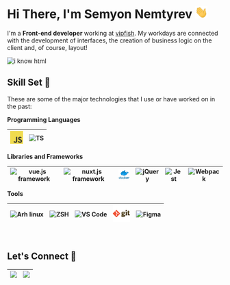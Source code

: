 
<h1>Hi There, I'm Semyon Nemtyrev <img  src="https://raw.githubusercontent.com/ABSphreak/ABSphreak/master/gifs/Hi.gif" width="30px"></h1>

I'm a **Front-end developer** working at [vipfish](https://vipfish.ru/). My workdays are connected with the development of interfaces, the creation of business logic on the client and, of course, layout!

<img width="500" height="600" alt="i know html" src="https://i.pinimg.com/736x/f4/b3/f3/f4b3f3f0d59c720a032cde1b27862c9c.jpg" />


## Skill Set :muscle:

These are some of the major technologies that I use or have worked on in the past:

**Programming Languages**

<img alt="JS" title="JavaScript" width="30px" src="https://raw.githubusercontent.com/github/explore/master/topics/javascript/javascript.png">|<img alt="TS" title="Typescript" width="40px" src="https://github.com/Batyodie/Batyodie/assets/61266300/2b985be0-acaf-4f11-984a-79443fa54321">
|--|--|

**Libraries and Frameworks**

<img title="Vue" alt="vue.js framework" width="40px" src="https://www.vectorlogo.zone/logos/vuejs/vuejs-icon.svg">|<img title="Nuxt" alt="nuxt.js framework" width="40px" src="https://www.vectorlogo.zone/logos/nuxtjs/nuxtjs-icon.svg">|<img title="Docker" alt="Docker" width="40px" src="https://raw.githubusercontent.com/github/explore/master/topics/docker/docker.png">|<img title="jQuery" alt="jQuery" width="40px" src="https://www.vectorlogo.zone/logos/jquery/jquery-icon.svg">|<img title="Jest" alt="Jest" width="40px" src="https://www.vectorlogo.zone/logos/jestjsio/jestjsio-icon.svg">|<img title="Webpack" alt="Webpack" width="40px" src="https://www.vectorlogo.zone/logos/js_webpack/js_webpack-icon.svg">
|--|--|--|--|--|--|

**Tools**

<img title="Arh linux" alt="Arh linux" width="40px" src="https://www.vectorlogo.zone/logos/archlinux/archlinux-icon.svg">|<img title="ZSH" alt="ZSH" width="40px" src="https://s3.amazonaws.com/ohmyzsh/oh-my-zsh-logo.png">|<img title="VS Code" alt="VS Code" width="40px" src="https://img.icons8.com/fluent/48/000000/visual-studio-code-2019.png">|<img title="git" alt="git" width="40px" src="https://raw.githubusercontent.com/github/explore/master/topics/git/git.png">|<img title="Figma" alt="Figma" width="40px" src="https://www.vectorlogo.zone/logos/figma/figma-icon.svg">
|--|--|--|--|--|
<br>


## Let's Connect :handshake:

<a href="https://www.linkedin.com/in/semen-nemtirev-7a6851207/"><img src="https://cdn2.iconfinder.com/data/icons/social-media-2285/512/1_Linkedin_unofficial_colored_svg-128.png" width="40"></a>|<a href="https://t.me/Batyodie"><img src="https://www.vectorlogo.zone/logos/telegram/telegram-icon.svg" width="40"></a>
|--|--|
